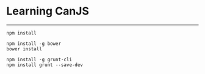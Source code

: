 # Learning CanJS
------


```
npm install

npm install -g bower
bower install

npm install -g grunt-cli
npm install grunt --save-dev

```


